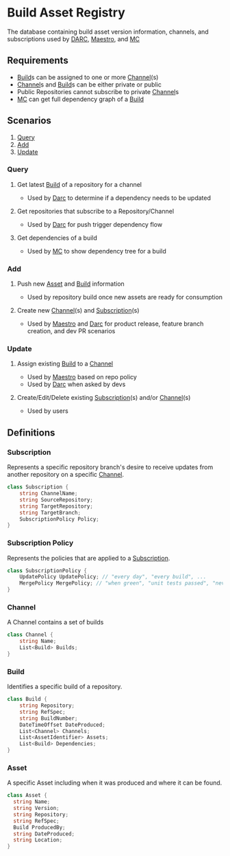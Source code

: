 # Build Asset Registry

The database containing build asset version information, channels, and subscriptions used by [DARC], [Maestro], and [MC]

## Requirements
* [Build]s can be assigned to one or more [Channel]\(s)
* [Channel]s and [Build]s can be either private or public
* Public Repositories cannot subscribe to private [Channel]s
* [MC] can get full dependency graph of a [Build]

## Scenarios

1. [Query](#query)
1. [Add](#add)
1. [Update](#update)

### Query

1. Get latest [Build] of a repository for a channel
    * Used by [Darc] to determine if a dependency needs to be updated

1. Get repositories that subscribe to a Repository/Channel
    * Used by [Darc] for push trigger dependency flow

1. Get dependencies of a build
    * Used by [MC] to show dependency tree for a build

### Add

1. Push new [Asset] and [Build] information
    * Used by repository build once new assets are ready for consumption

1. Create new [Channel]\(s) and [Subscription]\(s)
    * Used by [Maestro] and [Darc] for product release, feature branch creation, and dev PR scenarios

### Update

1. Assign existing [Build] to a [Channel]
    * Used by [Maestro] based on repo policy
    * Used by [Darc] when asked by devs

1. Create/Edit/Delete existing [Subscription]\(s) and/or [Channel]\(s)
    * Used by users

## Definitions

### Subscription
Represents a specific repository branch's desire to receive updates from another repository on a specific [Channel].
```csharp
class Subscription {
    string ChannelName;
    string SourceRepository;
    string TargetRepository;
    string TargetBranch;
    SubscriptionPolicy Policy;
}
```

### Subscription Policy
Represents the policies that are applied to a [Subscription].
```csharp
class SubscriptionPolicy {
    UpdatePolicy UpdatePolicy; // "every day", "every build", ...
    MergePolicy MergePolicy; // "when green", "unit tests passed", "never", ...
}
```

### Channel
A Channel contains a set of builds
```csharp
class Channel {
    string Name;
    List<Build> Builds;
}
```

### Build
Identifies a specific build of a repository.
```csharp
class Build {
    string Repository;
    string RefSpec;
    string BuildNumber;
    DateTimeOffset DateProduced;
    List<Channel> Channels;
    List<AssetIdentifier> Assets;
    List<Build> Dependencies;
}
```

### Asset
A specific Asset including when it was produced and where it can be found.
```csharp
class Asset {
  string Name;
  string Version;
  string Repository;
  string RefSpec;
  Build ProducedBy;
  string DateProduced;
  string Location;
}
```

[Subscription]: #subscription
[Channel]: #channel
[Build]: #build
[Asset]: #asset
[Dependency]: #dependency
[Maestro]: Maestro.md
[DARC]: Darc.md
[MC]: https://mc.dot.net/
